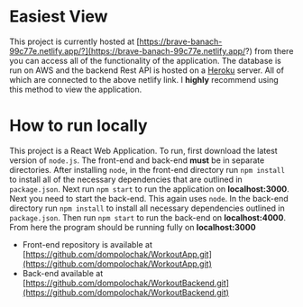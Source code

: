 # Easiest View
This project is currently hosted at [https://brave-banach-99c77e.netlify.app/?](https://brave-banach-99c77e.netlify.app/?) from there you can access all of the functionality of the application. The database is run on AWS and the backend Rest API is hosted on a [Heroku](www.heroku.com) server. All of which are connected to the above netlify link. I **highly** recommend using this method to view the application.

# How to run locally
This project is a React Web Application. To run, first download the latest version of `node.js`. The front-end and back-end **must** be in separate directories. After installing `node`, in the front-end directory run `npm install` to install all of the necessary dependencies that are outlined in `package.json`. Next run `npm start` to run the application on **localhost:3000**.  
Next you need to start the back-end. This again uses `node`. In the back-end directory run `npm install` to install all necessary dependencies outlined in `package.json`. Then run `npm start` to run the back-end on **localhost:4000**.  
From here the program should be running fully on **localhost:3000**
- Front-end repository is available at [https://github.com/dompolochak/WorkoutApp.git](https://github.com/dompolochak/WorkoutApp.git) 
- Back-end available at [https://github.com/dompolochak/WorkoutBackend.git](https://github.com/dompolochak/WorkoutBackend.git) 
